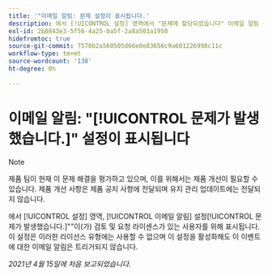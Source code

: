 ```yaml
---
title: '"이메일 알림: 문제 설정이 표시됩니다.'
description: 에서 [!UICONTROL 설정] 영역에서 "문제에 할당되었습니다" 이메일 알림 설정이 검토 및 요청 라이선스를 가진 사용자에 대해 표시됩니다. 이 설정은 이러한 라이선스 유형에는 사용할 수 없으며 이 설정을 활성화해도 이 이벤트에 대한 이메일 알림은 트리거되지 않습니다.
exl-id: 2b8843e3-5f56-4a25-ba5f-2a8a503a1950
hidefromtoc: true
source-git-commit: 7570b2a560505d66e0e83656c9a601226998c11c
workflow-type: tm+mt
source-wordcount: '138'
ht-degree: 0%

---
```


# 이메일 알림: &quot;[!UICONTROL 문제가 발생했습니다.]&quot; 설정이 표시됩니다

>[!NOTE]
>
>제품 팀이 현재 이 문제 해결을 평가하고 있으며, 이를 위해서는 제품 개선이 필요할 수 있습니다. 제품 개선 사항은 제품 공지 사항에 전달되며 유지 관리 업데이트에는 전달되지 않습니다.

에서 [!UICONTROL 설정] 영역, [!UICONTROL 이메일 알림] 설정[!UICONTROL 문제가 발생했습니다.]&quot;&quot;이(가) 검토 및 요청 라이센스가 있는 사용자를 위해 표시됩니다. 이 설정은 이러한 라이선스 유형에는 사용할 수 없으며 이 설정을 활성화해도 이 이벤트에 대한 이메일 알림은 트리거되지 않습니다.

_2021년 4월 15일에 처음 보고되었습니다._
